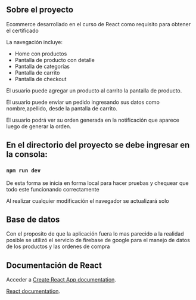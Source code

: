 ## Sobre el proyecto

Ecommerce desarrollado en  el curso de React como requisito para obtener el certificado

La navegación incluye: 
+ Home con productos
+ Pantalla de producto con detalle
+ Pantalla de categorías
+ Pantalla de carrito
+ Pantalla de checkout

El usuario puede agregar un producto al carrito  la pantalla de producto.

El usuario puede enviar un pedido ingresando sus datos como nombre,apellido, desde la pantalla de carrito.

El usuario podrá ver su orden generada en la notificación que aparece luego de generar la orden.

## En el directorio del proyecto se debe ingresar en la consola:

### `npm run dev`

De esta forma se inicia en forma local para hacer pruebas y chequear que todo este funcionando correctamente

Al realizar cualquier modificación el navegador se actualizará solo

## Base de datos

Con el proposito de que la aplicación fuera lo mas parecido a la realidad posible se utilizó el servicio de firebase de google para el manejo de datos de los productos y las ordenes de compra

## Documentación de React

Acceder a [Create React App documentation](https://facebook.github.io/create-react-app/docs/getting-started).

[React documentation](https://reactjs.org/).